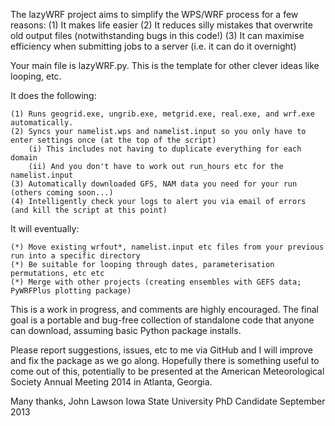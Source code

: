 The lazyWRF project aims to simplify the WPS/WRF process for a few reasons:
  (1) It makes life easier 
  (2) It reduces silly mistakes that overwrite old output files (notwithstanding bugs in this code!)
  (3) It can maximise efficiency when submitting jobs to a server (i.e. it can do it overnight)
  
Your main file is lazyWRF.py. This is the template for other clever ideas like looping, etc.

It does the following:

    (1) Runs geogrid.exe, ungrib.exe, metgrid.exe, real.exe, and wrf.exe automatically.
    (2) Syncs your namelist.wps and namelist.input so you only have to enter settings once (at the top of the script)
        (i) This includes not having to duplicate everything for each domain
        (ii) And you don't have to work out run_hours etc for the namelist.input
    (3) Automatically downloaded GFS, NAM data you need for your run (others coming soon...)
    (4) Intelligently check your logs to alert you via email of errors (and kill the script at this point)

It will eventually:

    (*) Move existing wrfout*, namelist.input etc files from your previous run into a specific directory
    (*) Be suitable for looping through dates, parameterisation permutations, etc etc
    (*) Merge with other projects (creating ensembles with GEFS data; PyWRFPlus plotting package)

This is a work in progress, and comments are highly encouraged. The final goal is a portable and bug-free collection of standalone code that anyone can download, assuming basic Python package installs.

Please report suggestions, issues, etc to me via GitHub and I will improve and fix the package as we go along. Hopefully there is something useful to come out of this, potentially to be presented at the American Meteorological Society Annual Meeting 2014 in Atlanta, Georgia.

Many thanks, 
John Lawson
Iowa State University
PhD Candidate
September 2013
